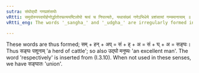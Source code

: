 ```yaml
---
sutra: संघोद्घौ गणप्रशंसयोः
vRtti: समुदोरुपपदयोर्हन्तेर्द्धातोरप्प्रत्ययष्टिलोपो षत्वं च निपात्यते, यथासंख्यं गणेऽभिधेये प्रशंसायां गम्यमानायाम् ॥
vRtti_eng: The words '_sangha_' and '_udgha_' are irregularly formed in the sense of 'a collection', and 'a praise' respectively.

---
```

These words are thus formed; सम् + हन् + अप् = सं + ह् + अ = सं + घ् + अ = सङ्घः। Thus सङ्घः पशूनाम् 'a herd of cattle'; so also उद्घो मनुष्यः 'an excellent man'. The word 'respectively' is inserted from (I.3.10). When not used in these senses, we have सङ्घातः 'union'.